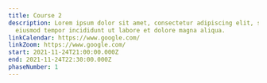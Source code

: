 ```yaml
---
title: Course 2
description: Lorem ipsum dolor sit amet, consectetur adipiscing elit, sed do
  eiusmod tempor incididunt ut labore et dolore magna aliqua.
linkCalendar: https://www.google.com/
linkZoom: https://www.google.com/
start: 2021-11-24T21:00:00.000Z
end: 2021-11-24T22:30:00.000Z
phaseNumber: 1
---
```

